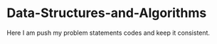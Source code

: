 # Data-Structures-and-Algorithms
Here I am push my problem statements codes and keep it consistent.
